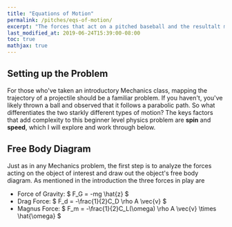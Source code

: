 ```yaml
---
title: "Equations of Motion"
permalink: /pitches/eqs-of-motion/
excerpt: "The forces that act on a pitched baseball and the resultalt motion."
last_modified_at: 2019-06-24T15:39:00-08:00
toc: true
mathjax: true
---
```

## Setting up the Problem
For those who've taken an introductory Mechanics class, mapping the trajectory of a projectile should be a familiar problem. If you haven't, you've likely thrown a ball and observed that it follows a parabolic path. So what differentiates the two starkly different types of motion? The keys factors that add complexity to this beginner level physics problem are **spin** and **speed**, which I will explore and work through below. 

## Free Body Diagram
Just as in any Mechanics problem, the first step is to analyze the forces acting on the object of interest and draw out the object's free body diagram. As mentioned in the introduction the three forces in play are
* Force of Gravity: $ F_G = -mg \hat{z} $
* Drag Force: $ F_d = -\frac{1}{2}C_D \rho A \vec{v} $
* Magnus Force: $ F_m = -\frac{1}{2}C_L(\omega) \rho A \vec{v} \times \hat{\omega} $

